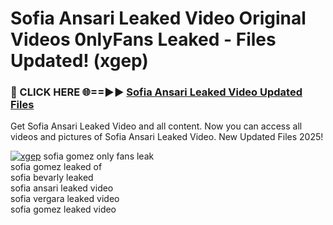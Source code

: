 # Sofia Ansari Leaked Video Original Videos 0nlyFans Leaked - Files Updated! (xgep)

<h3>🔴 CLICK HERE 🌐==►► <a href="https://tinyurl.com/2wckxsce" rel="nofollow">Sofia Ansari Leaked Video Updated Files</a></h3>

Get Sofia Ansari Leaked Video and all content. Now you can access all videos and pictures of Sofia Ansari Leaked Video. New Updated Files 2025!

[![xgep](https://i.imgur.com/AFduVYN.gif)](https://tinyurl.com/2wckxsce)
sofia gomez only fans leak<br>
sofia gomez leaked of<br>
sofia bevarly leaked<br>
sofia ansari leaked video<br>
sofia vergara leaked video<br>
sofia gomez leaked video